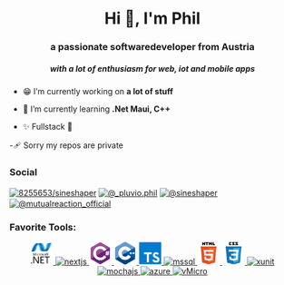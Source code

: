<h1 align="center">Hi 👋, I'm Phil</h1>
<h3 align="center">a passionate softwaredeveloper from Austria</h3>
<h5 align="center">with a lot of enthusiasm for web, iot and mobile apps</h5>

- 😁 I’m currently working on **a lot of stuff**

- 🌱 I’m currently learning **.Net Maui, C++**

- ✨ Fullstack 💓

-🩹 Sorry my repos are private 

<h3 align="left">Social</h3>
<p align="left">
<a href="https://stackoverflow.com/users/8255653/sineshaper" target="blank"><img align="center" src="https://raw.githubusercontent.com/rahuldkjain/github-profile-readme-generator/master/src/images/icons/Social/stack-overflow.svg" alt="8255653/sineshaper" height="30" width="40" /></a>
<a href="https://instagram.com/@_pluvio.phil" target="blank"><img align="center" src="https://raw.githubusercontent.com/rahuldkjain/github-profile-readme-generator/master/src/images/icons/Social/instagram.svg" alt="@_pluvio.phil" height="30" width="40" /></a>
<a href="https://medium.com/@sineshaper" target="blank"><img align="center" src="https://raw.githubusercontent.com/rahuldkjain/github-profile-readme-generator/master/src/images/icons/Social/medium.svg" alt="@sineshaper" height="30" width="40" /></a>
<a href="https://mastodon.social/deck/@mutualreaction_official" target="blank"><img align="center" src="https://docs.joinmastodon.org/brand.svg" alt="@mutualreaction_official" height="40" width="140" /></a>
</p>

<h3 align="left">Favorite Tools:</h3>
<p align="center"> 
  <a href="https://dotnet.microsoft.com/" target="_blank" rel="noreferrer"> <img src="https://raw.githubusercontent.com/devicons/devicon/master/icons/dot-net/dot-net-original-wordmark.svg" alt="dotnet" width="40" height="40"/> </a> 
  <a href="https://nextjs.org/" target="_blank" rel="noreferrer"> <img src="https://cdn.worldvectorlogo.com/logos/nextjs-2.svg" alt="nextjs" width="40" height="40"/> </a> 
  <a href="https://www.w3schools.com/cs/" target="_blank" rel="noreferrer"> <img src="https://raw.githubusercontent.com/devicons/devicon/master/icons/csharp/csharp-original.svg" alt="csharp" width="40" height="40"/> </a> 
  <a href="https://www.w3schools.com/cpp/" target="_blank" rel="noreferrer"> <img src="https://raw.githubusercontent.com/devicons/devicon/master/icons/cplusplus/cplusplus-original.svg" alt="cplusplus" width="40" height="40"/> </a> 
  <a href="https://www.typescriptlang.org/" target="_blank" rel="noreferrer"> <img src="https://raw.githubusercontent.com/devicons/devicon/master/icons/typescript/typescript-original.svg" alt="typescript" width="40" height="40"/> </a> 
  <a href="https://www.microsoft.com/en-us/sql-server" target="_blank" rel="noreferrer"> <img src="https://www.svgrepo.com/show/303229/microsoft-sql-server-logo.svg" alt="mssql" width="40" height="40"/> </a> 
  <a href="https://www.w3.org/html/" target="_blank" rel="noreferrer"> <img src="https://raw.githubusercontent.com/devicons/devicon/master/icons/html5/html5-original-wordmark.svg" alt="html5" width="40" height="40"/> </a> 
  <a href="https://www.w3schools.com/css/" target="_blank" rel="noreferrer"> <img src="https://raw.githubusercontent.com/devicons/devicon/master/icons/css3/css3-original-wordmark.svg" alt="css3" width="40" height="40"/> </a> 
  <a href="https://xunit.net/" target="_blank" rel="noreferrer"> <img src="https://raw.github.com/xunit/media/main/full-logo.png" alt="xunit" width="180" height="40"/>
  <a href="https://mochajs.org" target="_blank" rel="noreferrer"> <img src="https://www.vectorlogo.zone/logos/mochajs/mochajs-icon.svg" alt="mochajs" width="40" height="40"/> </a>  
  <a href="https://azure.microsoft.com/en-in/" target="_blank" rel="noreferrer"> <img src="https://www.vectorlogo.zone/logos/microsoft_azure/microsoft_azure-icon.svg" alt="azure" width="40" height="40"/> </a>
  <a href="https://www.visualmicro.com/" target="_blank" rel="noreferrer"> <img src="https://www.visualmicro.com/pics/logo.png" alt="vMicro" width="140" height="40"/></a>
  </p>
</p>

